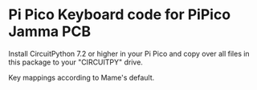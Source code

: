 # Pi Pico Keyboard code for PiPico Jamma PCB
  
Install CircuitPython 7.2 or higher in your Pi Pico and copy over all files in this package to your "CIRCUITPY" drive.  
  
Key mappings according to Mame's default.
